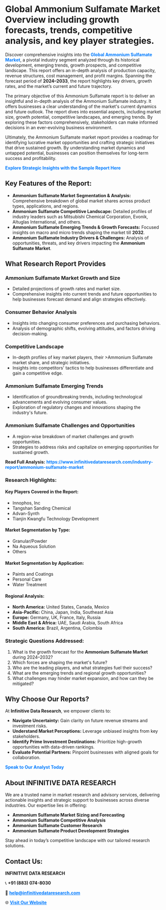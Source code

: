 <h1>Global Ammonium Sulfamate Market Overview including growth forecasts, trends, competitive analysis, and key player strategies.</h1>
<p>
Discover comprehensive insights into the 
<a href="https://www.infinitivedataresearch.com/industry-report/ammonium-sulfamate-market" rel="dofollow" style="color: #007BFF; text-decoration: none;"><strong>Global Ammonium Sulfamate Market</strong></a>, a pivotal industry segment analyzed through its historical development, emerging trends, growth prospects, and competitive landscape. This report offers an in-depth analysis of production capacity, revenue structures, cost management, and profit margins. Spanning the forecast period of <strong>2024–2033</strong>, the report highlights key drivers, growth rates, and the market’s current and future trajectory.
</p>
<p>
The primary objective of this Ammonium Sulfamate report is to deliver an insightful and in-depth analysis of the Ammonium Sulfamate industry. It offers businesses a clear understanding of the market's current dynamics and future outlook. The report dives into essential aspects, including market size, growth potential, competitive landscapes, and emerging trends. By exploring these factors comprehensively, stakeholders can make informed decisions in an ever-evolving business environment.
</p>
<p>
Ultimately, the Ammonium Sulfamate market report provides a roadmap for identifying lucrative market opportunities and crafting strategic initiatives that drive sustained growth. By understanding market dynamics and untapped potential, businesses can position themselves for long-term success and profitability.
</p>
<p>
<a href="https://www.infinitivedataresearch.com/request-sample/reportId=105607" style="color: #007BFF; text-decoration: none;"><strong>Explore Strategic Insights with the Sample Report Here</strong></a>
</p>

<h2>Key Features of the Report:</h2>
<ul>
<li><strong>Ammonium Sulfamate Market Segmentation & Analysis:</strong> Comprehensive breakdown of global market shares across product types, applications, and regions.</li>
<li><strong>Ammonium Sulfamate Competitive Landscape:</strong> Detailed profiles of industry leaders such as Mitsubishi Chemical Corporation, Evonik, Altuglas International, and others.</li>
<li><strong>Ammonium Sulfamate Emerging Trends & Growth Forecasts:</strong> Focused insights on macro and micro trends shaping the market till <strong>2032</strong>.</li>
<li><strong>Ammonium Sulfamate Industry Drivers & Challenges:</strong> Analysis of opportunities, threats, and key drivers impacting the <strong>Ammonium Sulfamate Market</strong>.</li>
</ul>

<h2>What Research Report Provides</h2>
<h3>Ammonium Sulfamate Market Growth and Size</h3>
<ul>
<li>Detailed projections of growth rates and market size.</li>
<li>Comprehensive insights into current trends and future opportunities to help businesses forecast demand and align strategies effectively.</li>
</ul>

<h3>Consumer Behavior Analysis</h3>
<ul>
<li>Insights into changing consumer preferences and purchasing behaviors.</li>
<li>Analysis of demographic shifts, evolving attitudes, and factors driving decision-making.</li>
</ul>

<h3>Competitive Landscape</h3>
<ul>
<li>In-depth profiles of key market players, their >Ammonium Sulfamate market share, and strategic initiatives.</li>
<li>Insights into competitors' tactics to help businesses differentiate and gain a competitive edge.</li>
</ul>

<h3>Ammonium Sulfamate Emerging Trends</h3>
<ul>
<li>Identification of groundbreaking trends, including technological advancements and evolving consumer values.</li>
<li>Exploration of regulatory changes and innovations shaping the industry's future.</li>
</ul>

<h3>Ammonium Sulfamate Challenges and Opportunities</h3>
<ul>
<li>A region-wise breakdown of market challenges and growth opportunities.</li>
<li>Strategies to address risks and capitalize on emerging opportunities for sustained growth.</li>
</ul>
<p><strong>Read Full Analysis:</strong> <a href="https://www.infinitivedataresearch.com/industry-report/ammonium-sulfamate-market" rel="dofollow" style="color: #007BFF; text-decoration: none;"><strong>https://www.infinitivedataresearch.com/industry-report/ammonium-sulfamate-market</strong></a></p>
<h3>Research Highlights:</h3>
<h4>Key Players Covered in the Report:</h4>
<ul><li>Innophos, Inc</li><li>Tangshan Sanding Chemical</li><li>Advan-Synth</li><li>Tianjin Kwangfu Technology Development</li></ul>
<h4>Market Segmentation by Type:</h4>
<ul><li>Granular/Powder</li><li>Na Aqueous Solution</li><li>Others</li></ul>
<h4>Market Segmentation by Application:</h4>
<ul><li>Paints and Coatings</li><li>Personal Care</li><li>Water Treatment</li></ul>

<h4>Regional Analysis:</h4>
<ul>
<li><strong>North America:</strong> United States, Canada, Mexico</li>
<li><strong>Asia-Pacific:</strong> China, Japan, India, Southeast Asia</li>
<li><strong>Europe:</strong> Germany, UK, France, Italy, Russia</li>
<li><strong>Middle East & Africa:</strong> UAE, Saudi Arabia, South Africa</li>
<li><strong>South America:</strong> Brazil, Argentina, Colombia</li>
</ul>

<h3>Strategic Questions Addressed:</h3>
<ol>
<li>What is the growth forecast for the <strong>Ammonium Sulfamate Market</strong> during 2024–2032?</li>
<li>Which forces are shaping the market's future?</li>
<li>Who are the leading players, and what strategies fuel their success?</li>
<li>What are the emerging trends and regional growth opportunities?</li>
<li>What challenges may hinder market expansion, and how can they be mitigated?</li>
</ol>

<h2>Why Choose Our Reports?</h2>
<p>At <strong>Infinitive Data Research</strong>, we empower clients to:</p>
<ul>
<li><strong>Navigate Uncertainty:</strong> Gain clarity on future revenue streams and investment risks.</li>
<li><strong>Understand Market Perceptions:</strong> Leverage unbiased insights from key stakeholders.</li>
<li><strong>Identify Prime Investment Destinations:</strong> Prioritize high-growth opportunities with data-driven rankings.</li>
<li><strong>Evaluate Potential Partners:</strong> Pinpoint businesses with aligned goals for collaboration.</li>
</ul>
<p><a href="https://www.infinitivedataresearch.com/industry-report/ammonium-sulfamate-market" rel="dofollow" style="color: #007BFF; text-decoration: none;"><strong>Speak to Our Analyst Today</strong></a></p>

<h2>About INFINITIVE DATA RESEARCH</h2>
<p>We are a trusted name in market research and advisory services, delivering actionable insights and strategic support to businesses across diverse industries. Our expertise lies in offering:</p>
<ul>
<li><strong>Ammonium Sulfamate Market Sizing and Forecasting</strong></li>
<li><strong>Ammonium Sulfamate Competitive Analysis</strong></li>
<li><strong>Ammonium Sulfamate Customer Research</strong></li>
<li><strong>Ammonium Sulfamate Product Development Strategies</strong></li>
</ul>
<p>Stay ahead in today’s competitive landscape with our tailored research solutions.</p>

<h2>Contact Us:</h2>
<p><strong>INFINITIVE DATA RESEARCH</strong></p>
<p>📞 <strong>+91 (883) 074-8030</strong></p>
<p>📧 <strong><a href="mailto:help@infinitivedataresearch.com" style="color: #007BFF;">help@infinitivedataresearch.com</a></strong></p>
<p>🌐 <strong><a href="https://www.infinitivedataresearch.com" rel="dofollow" style="color: #007BFF;">Visit Our Website</a></strong></p>
